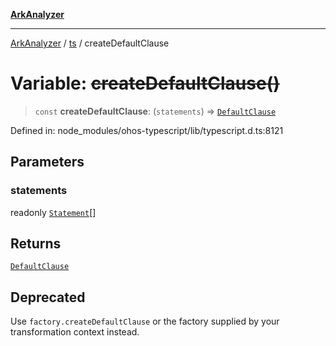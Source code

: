[**ArkAnalyzer**](../../../../README.md)

***

[ArkAnalyzer](../../../../globals.md) / [ts](../README.md) / createDefaultClause

# Variable: ~~createDefaultClause()~~

> `const` **createDefaultClause**: (`statements`) => [`DefaultClause`](../interfaces/DefaultClause.md)

Defined in: node\_modules/ohos-typescript/lib/typescript.d.ts:8121

## Parameters

### statements

readonly [`Statement`](../interfaces/Statement.md)[]

## Returns

[`DefaultClause`](../interfaces/DefaultClause.md)

## Deprecated

Use `factory.createDefaultClause` or the factory supplied by your transformation context instead.
